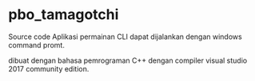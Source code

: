 # pbo_tamagotchi

Source code Aplikasi permainan CLI
dapat dijalankan dengan windows command promt.

dibuat dengan bahasa pemrograman C++
dengan compiler visual studio 2017 community edition.

